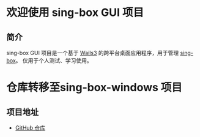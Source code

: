 # 欢迎使用 sing-box GUI 项目

## 简介
sing-box GUI 项目是一个基于 [Wails3](https://wails.app/) 的跨平台桌面应用程序，用于管理 [sing-box](https://github.com/SagerNet/sing-box)。
仅用于个人测试、学习使用。

# 仓库转移至sing-box-windows 项目

## 项目地址
- [GitHub 仓库](https://github.com/xinggaoya/sing-box-windows)
